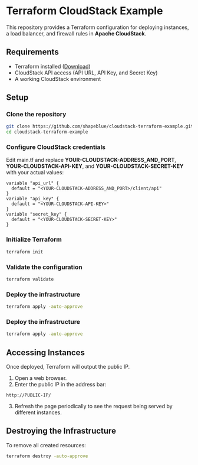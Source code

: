 # Terraform CloudStack Example

This repository provides a Terraform configuration for deploying instances, a load balancer, and firewall rules in **Apache CloudStack**.

## Requirements
- Terraform installed ([Download](https://developer.hashicorp.com/terraform/downloads))
- CloudStack API access (API URL, API Key, and Secret Key)
- A working CloudStack environment

## Setup
### Clone the repository
```sh
git clone https://github.com/shapeblue/cloudstack-terraform-example.git
cd cloudstack-terraform-example
```

### Configure CloudStack credentials
Edit main.tf and replace **YOUR-CLOUDSTACK-ADDRESS_AND_PORT**, **YOUR-CLOUDSTACK-API-KEY**, and **YOUR-CLOUDSTACK-SECRET-KEY** with your actual values:
```hcl
variable "api_url" {
  default = "<YOUR-CLOUDSTACK-ADDRESS_AND_PORT>/client/api"
}
variable "api_key" {
  default = "<YOUR-CLOUDSTACK-API-KEY>"
}
variable "secret_key" {
  default = "<YOUR-CLOUDSTACK-SECRET-KEY>"
}
```

### Initialize Terraform
```sh
terraform init
```

### Validate the configuration
```sh
terraform validate
```

### Deploy the infrastructure
```sh
terraform apply -auto-approve
```

### Deploy the infrastructure
```sh
terraform apply -auto-approve
```

## Accessing Instances
Once deployed, Terraform will output the public IP. 	
1. Open a web browser.
2. Enter the public IP in the address bar:

```
http://PUBLIC-IP/
```
3. Refresh the page periodically to see the request being served by different instances.
## Destroying the Infrastructure
To remove all created resources:

```sh
terraform destroy -auto-approve
```
